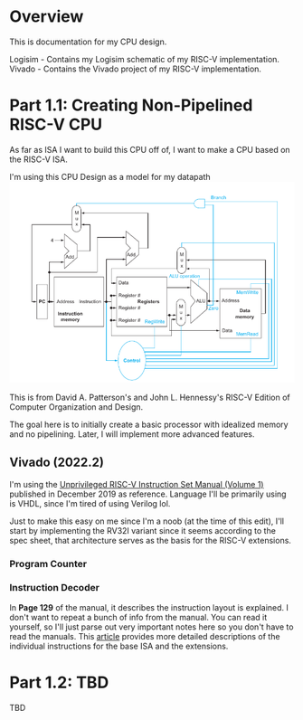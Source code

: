# Overview

This is documentation for my CPU design.

Logisim - Contains my Logisim schematic of my RISC-V implementation.
Vivado - Contains the Vivado project of my RISC-V implementation.

# Part 1.1: Creating Non-Pipelined RISC-V CPU

As far as ISA I want to build this CPU off of, I want to make a CPU based on the RISC-V ISA.

I'm using this CPU Design as a model for my datapath<br>
![CPU Design Inspiration](./images/CPU.png)

This is from David A. Patterson's and John L. Hennessy's RISC-V Edition of Computer Organization and Design.

The goal here is to initially create a basic processor with idealized memory and no pipelining. Later, I will implement more advanced features.

## Vivado (2022.2)

I'm using the [Unprivileged RISC-V Instruction Set Manual (Volume 1)](https://riscv.org/wp-content/uploads/2019/12/riscv-spec-20191213.pdf) published in December 2019 as reference. Language I'll be primarily using is VHDL, since I'm tired of using Verilog lol.

Just to make this easy on me since I'm a noob (at the time of this edit), I'll start by implementing the RV32I variant since it seems according to the spec sheet, that architecture serves as the basis for the RISC-V extensions.

### Program Counter


### Instruction Decoder

In **Page 129** of the manual, it describes the instruction layout is explained. I don't want to repeat a bunch of info from the manual. You can read it yourself, so I'll just parse out very important notes here so you don't have to read the manuals. This [article](https://msyksphinz-self.github.io/riscv-isadoc/html/index.html) provides more detailed descriptions of the individual instructions for the base ISA and the extensions.


# Part 1.2: TBD

TBD
